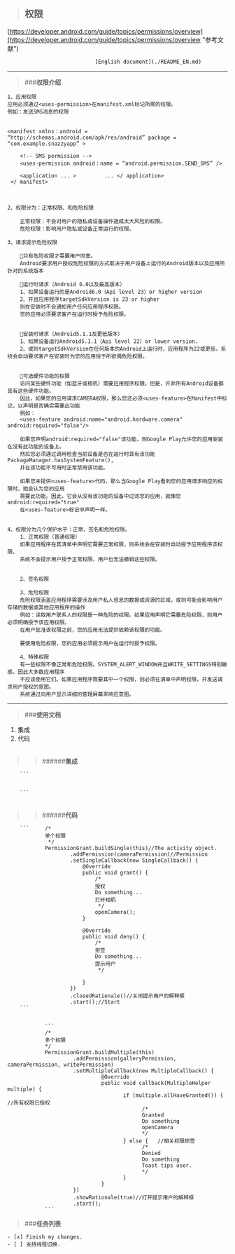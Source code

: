 > ## **权限**

[https://developer.android.com/guide/topics/permissions/overview](https://developer.android.com/guide/topics/permissions/overview "参考文献")

								[English document](./README_EN.md)

----------

> ###**权限介绍**

    1、应用权限
    应用必须通过<uses-permission>在manifest.xml标记所需的权限。
    例如：发送SMS消息的权限


    <manifest xmlns：android = “http://schemas.android.com/apk/res/android” package = “com.example.snazzyapp” >

        <!-- SMS permission -->
        <uses-permission android：name = “android.permission.SEND_SMS” />

        <application ... >         ... </ application>
     </ manifest>



    2、权限分为：正常权限、和危险权限

        正常权限：不会对用户的隐私或设备操作造成太大风险的权限。
        危险权限：影响用户隐私或设备正常运行的权限。

    3、请求提示危险权限

        🔺只有危险权限才需要用户同意。
        Android要求用户授权危险权限的方式取决于用户设备上运行的Android版本以及应用所针对的系统版本

        🔺运行时请求（Android 6.0以及最高版本）
        1、如果设备运行的是Android6.0（Api level 23）or higher version
        2、并且应用程序targetSdkVersion is 23 or higher
        则在安装时不会通知用户任何应用程序权限。
        您的应用必须要求客户在运行时授予危险权限。


        🔺安装时请求（Android5.1.1及更低版本）
        1、如果设备运行Android5.1.1（Api level 22）or lower version.
        2、或则targetSdkVersion在任何版本的Android上运行时，应用程序为22或更低，系统会自动要求客户在安装时为您的应用授予所欲偶危险权限。


        🔺可选硬件功能的权限
        访问某些硬件功能（如蓝牙或相机）需要应用程序权限。但是，并非所有Android设备都具有这些硬件功能。
        因此，如果您的应用请求CAMERA权限，那么您还必须<uses-feature>在Manifest中标记，以声明是否确实需要此功能
        例如：
        <uses-feature android:name="android.hardware.camera" android:required="false"/>

        如果您声明android:required="false"该功能，则Google Play允许您的应用安装在没有此功能的设备上。
        然后您必须通过调用检查当前设备是否在运行时具有该功能PackageManager.hasSystemFeature(),
        并在该功能不可用时正常禁用该功能。

        如果您未提供<uses-feature>代码，那么当Google Play看到您的应用请求响应的权限时，她会认为您的应用
        需要此功能。因此，它会从没有该功能的设备中过滤您的应用，就像您android:required="true"
        在<uses-feature>标记中声明一样。


    4、权限分为几个保护水平：正常、签名和危险权限。
        1、正常权限（普通权限）
        如果应用程序在其清单中声明它需要正常权限，则系统会在安装时自动授予应用程序该权限。
        系统不会提示用户授予正常权限，用户也无法撤销这些权限。


        2、签名权限

        3、危险权限
        危险权限涵盖应用程序需要涉及用户私人信息的数据或资源的区域，或则可能会影响用户存储的数据或其他应用程序的操作
        例如：读取用户联系人的权限是一种危险的权限。如果应用声明它需要危险权限，则用户必须明确授予该应用权限。
        在用户批准该权限之前，您的应用无法提供依赖该权限的功能。

        要使用危险权限，您的应用必须提示用户在运行时授予权限。

        4、特殊权限
        有一些权限不像正常和危险权限。SYSTEM_ALERT_WINDOW并且WRITE_SETTINGS特别敏感，因此大多数应用程序
        不应该使用它们。如果应用程序需要其中一个权限，则必须在清单中声明权限，并发送请求用户授权的意图。
        系统通过向用户显示详细的管理屏幕来响应意图。


----------

> ###**使用文档**
1. 集成
2. 代码


######

>>######**集成**

		```	
		

		```	
	
######
>>######**代码**

        ```		/*
                单个权限
                 */
                PermissionGrant.buildSingle(this)//The activity object.
                        .addPermission(cameraPermission)//Permission
                        .setSingleCallback(new SingleCallback() {
                            @Override
                            public void grant() {
                                /*
                                授权
                                Do something...
                                打开相机
                                 */
                                openCamera();
                            }

                            @Override
                            public void deny() {
                                /*
                                拒签
                                Do something...
                                提示用户
                                 */
                               
                            }
                        })
                        .closedRationale()//关闭提示用户的解释框
                        .start();//Start
		```
                

 				```
                /*
                多个权限
                */
                PermissionGrant.buildMultiple(this)
                         .addPermission(galleryPermission, cameraPermission, writePermission)
                         .setMultipleCallback(new MultipleCallback() {
                                  @Override
                                  public void callback(MultipleHelper multiple) {
                                         if (multiple.allHaveGranted()) { //所有权限已授权
                                               /*
                                               Granted
                                               Do something
                                               openCamera
                                               */
                                         } else {	//相关权限拒签
                                               /*
                                               Denied
                                               Do something
                                               Toast tips user.
                                               */
                                         }
                                  }
                         })
                         .showRationale(true)//打开提示用户的解释框
                         .start();
        		```

>###**任务列表**

	- [x] Finish my changes.
	- [ ] 支持线程切换.


